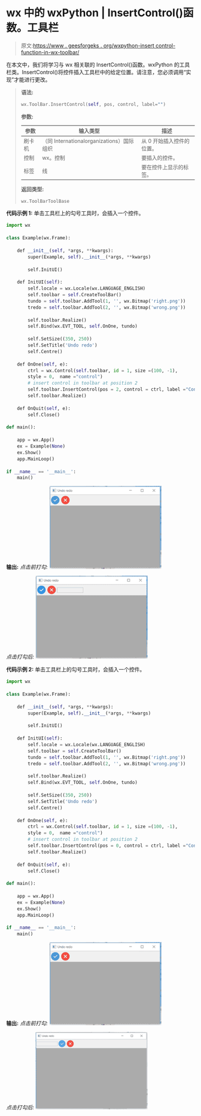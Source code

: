 # wx 中的 wxPython | InsertControl()函数。工具栏

> 原文:[https://www . geesforgeks . org/wxpython-insert control-function-in-wx-toolbar/](https://www.geeksforgeeks.org/wxpython-insertcontrol-function-in-wx-toolbar/)

在本文中，我们将学习与 wx 相关联的 InsertControl()函数。wxPython 的工具栏类。InsertControl()将控件插入工具栏中的给定位置。请注意，您必须调用“实现”才能进行更改。

> **语法:**
> 
> ```py
> wx.ToolBar.InsertControl(self, pos, control, label="")
> 
> ```
> 
> **参数:**
> 
> | 参数 | 输入类型 | 描述 |
> | --- | --- | --- |
> | 刷卡机 | （同 Internationalorganizations）国际组织 | 从 0 开始插入控件的位置。 |
> | 控制 | wx。控制 | 要插入的控件。 |
> | 标签 | 线 | 要在控件上显示的标签。 |
> 
> **返回类型:**
> 
> ```py
> wx.ToolBarToolBase
> 
> ```

**代码示例 1:** 单击工具栏上的勾号工具时，会插入一个控件。

```py
import wx

class Example(wx.Frame):

    def __init__(self, *args, **kwargs):
        super(Example, self).__init__(*args, **kwargs)

        self.InitUI()

    def InitUI(self):
        self.locale = wx.Locale(wx.LANGUAGE_ENGLISH)
        self.toolbar = self.CreateToolBar()
        tundo = self.toolbar.AddTool(1, '', wx.Bitmap('right.png'))
        tredo = self.toolbar.AddTool(2, '', wx.Bitmap('wrong.png'))

        self.toolbar.Realize()
        self.Bind(wx.EVT_TOOL, self.OnOne, tundo)

        self.SetSize((350, 250))
        self.SetTitle('Undo redo')
        self.Centre()

    def OnOne(self, e):
        ctrl = wx.Control(self.toolbar, id = 1, size =(100, -1),
        style = 0,  name ="control")
        # insert control in toolbar at position 2
        self.toolbar.InsertControl(pos = 2, control = ctrl, label ="Control")
        self.toolbar.Realize()

    def OnQuit(self, e):
        self.Close()

def main():

    app = wx.App()
    ex = Example(None)
    ex.Show()
    app.MainLoop()

if __name__ == '__main__':
    main()
```

**输出:**
*点击前打勾:*
![](img/3e963a8296b807d8c3c92bba0a6762db.png)

*点击打勾后:*
![](img/4972c1fb92fa39c56be733cea006c68f.png)

**代码示例 2:** 单击工具栏上的勾号工具时，会插入一个控件。

```py
import wx

class Example(wx.Frame):

    def __init__(self, *args, **kwargs):
        super(Example, self).__init__(*args, **kwargs)

        self.InitUI()

    def InitUI(self):
        self.locale = wx.Locale(wx.LANGUAGE_ENGLISH)
        self.toolbar = self.CreateToolBar()
        tundo = self.toolbar.AddTool(1, '', wx.Bitmap('right.png'))
        tredo = self.toolbar.AddTool(2, '', wx.Bitmap('wrong.png'))

        self.toolbar.Realize()
        self.Bind(wx.EVT_TOOL, self.OnOne, tundo)

        self.SetSize((350, 250))
        self.SetTitle('Undo redo')
        self.Centre()

    def OnOne(self, e):
        ctrl = wx.Control(self.toolbar, id = 1, size =(100, -1),
        style = 0,  name ="control")
        # insert control in toolbar at position 2
        self.toolbar.InsertControl(pos = 0, control = ctrl, label ="Control")
        self.toolbar.Realize()

    def OnQuit(self, e):
        self.Close()

def main():

    app = wx.App()
    ex = Example(None)
    ex.Show()
    app.MainLoop()

if __name__ == '__main__':
    main()
```

**输出:**
*点击前打勾:*
![](img/3e963a8296b807d8c3c92bba0a6762db.png)

*点击打勾后:*
![](img/78de54d6706a07f3e5db7348bb2d14e5.png)